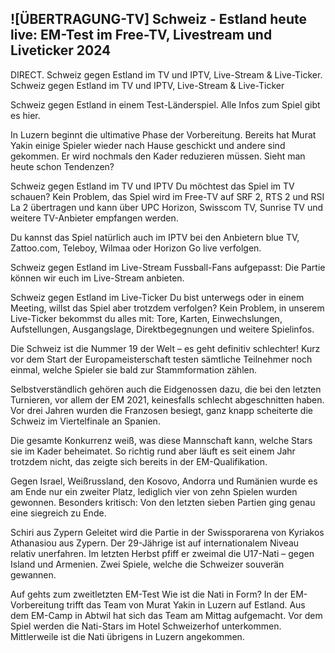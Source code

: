 <h2>![ÜBERTRAGUNG-TV] Schweiz - Estland heute live: EM-Test im Free-TV, Livestream und Liveticker 2024</h2>

DIRECT. Schweiz gegen Estland im TV und IPTV, Live-Stream & Live-Ticker. Schweiz gegen Estland im TV und IPTV, Live-Stream & Live-Ticker

Schweiz gegen Estland in einem Test-Länderspiel. Alle Infos zum Spiel gibt es hier.

In Luzern beginnt die ultimative Phase der Vorbereitung. Bereits hat Murat Yakin einige Spieler wieder nach Hause geschickt und andere sind gekommen. Er wird nochmals den Kader reduzieren müssen. Sieht man heute schon Tendenzen?

Schweiz gegen Estland im TV und IPTV
Du möchtest das Spiel im TV schauen? Kein Problem, das Spiel wird im Free-TV auf SRF 2, RTS 2 und RSI La 2 übertragen und kann über UPC Horizon, Swisscom TV, Sunrise TV und weitere TV-Anbieter empfangen werden.

Du kannst das Spiel natürlich auch im IPTV bei den Anbietern blue TV, Zattoo.com, Teleboy, Wilmaa oder Horizon Go live verfolgen.

Schweiz gegen Estland im Live-Stream
Fussball-Fans aufgepasst: Die Partie können wir euch im Live-Stream anbieten.

Schweiz gegen Estland im Live-Ticker
Du bist unterwegs oder in einem Meeting, willst das Spiel aber trotzdem verfolgen? Kein Problem, in unserem Live-Ticker bekommst du alles mit: Tore, Karten, Einwechslungen, Aufstellungen, Ausgangslage, Direktbegegnungen und weitere Spielinfos.

Die Schweiz ist die Nummer 19 der Welt – es geht definitiv schlechter! Kurz vor dem Start der Europameisterschaft testen sämtliche Teilnehmer noch einmal, welche Spieler sie bald zur Stammformation zählen.

Selbstverständlich gehören auch die Eidgenossen dazu, die bei den letzten Turnieren, vor allem der EM 2021, keinesfalls schlecht abgeschnitten haben. Vor drei Jahren wurden die Franzosen besiegt, ganz knapp scheiterte die Schweiz im Viertelfinale an Spanien.

Die gesamte Konkurrenz weiß, was diese Mannschaft kann, welche Stars sie im Kader beheimatet. So richtig rund aber läuft es seit einem Jahr trotzdem nicht, das zeigte sich bereits in der EM-Qualifikation.

Gegen Israel, Weißrussland, den Kosovo, Andorra und Rumänien wurde es am Ende nur ein zweiter Platz, lediglich vier von zehn Spielen wurden gewonnen. Besonders kritisch: Von den letzten sieben Partien ging genau eine siegreich zu Ende.

Schiri aus Zypern
Geleitet wird die Partie in der Swissporarena von Kyriakos Athanasiou aus Zypern. Der 29-Jährige ist auf internationalem Niveau relativ unerfahren. Im letzten Herbst pfiff er zweimal die U17-Nati – gegen Island und Armenien. Zwei Spiele, welche die Schweizer souverän gewannen.

Auf gehts zum zweitletzten EM-Test
Wie ist die Nati in Form? In der EM-Vorbereitung trifft das Team von Murat Yakin in Luzern auf Estland. Aus dem EM-Camp in Abtwil hat sich das Team am Mittag aufgemacht. Vor dem Spiel werden die Nati-Stars im Hotel Schweizerhof unterkommen. Mittlerweile ist die Nati übrigens in Luzern angekommen.
